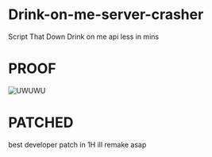 # Drink-on-me-server-crasher
Script That Down Drink on me api less in mins


# PROOF
![UWUWU](https://media.discordapp.net/attachments/1091373507943874660/1094251969218105476/image.png)

# PATCHED

best developer patch in 1H ill remake asap
